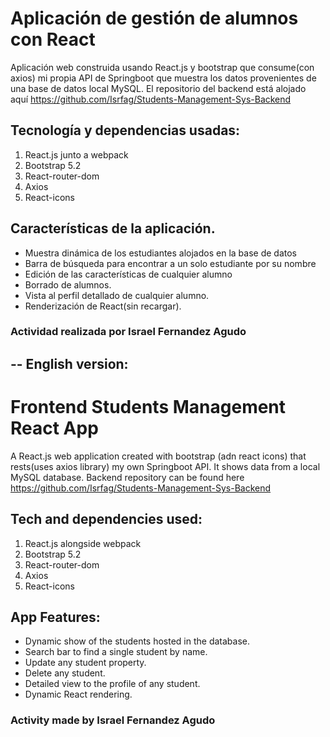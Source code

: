 # Aplicación de gestión de alumnos con React
Aplicación web construida usando React.js y bootstrap que consume(con axios) mi propia API de Springboot que muestra los datos provenientes de una base de datos local MySQL.
El repositorio del backend está alojado aquí https://github.com/Isrfag/Students-Management-Sys-Backend

## Tecnología y dependencias usadas:
1. React.js junto a webpack
2. Bootstrap 5.2
3. React-router-dom
4. Axios
5. React-icons

## Características de la aplicación.
- Muestra dinámica de los estudiantes alojados en la base de datos
- Barra de búsqueda para encontrar a un solo estudiante por su nombre
- Edición de las características de cualquier alumno
- Borrado de alumnos.
- Vista al perfil detallado de cualquier alumno.
- Renderización de React(sin recargar).

### Actividad realizada por Israel Fernandez Agudo


## -- English version:


# Frontend Students Management React App
A React.js web application created with bootstrap (adn react icons) that rests(uses axios library) my own Springboot API. It shows data from a local MySQL database.
Backend repository can be found here https://github.com/Isrfag/Students-Management-Sys-Backend

## Tech and dependencies used:
1. React.js alongside webpack
2. Bootstrap 5.2
3. React-router-dom
4. Axios
5. React-icons

## App Features:
- Dynamic show of the students hosted in the database.
- Search bar to find a single student by name.
- Update any student property.
- Delete any student.
- Detailed view to the profile of any student.
- Dynamic React rendering.

### Activity made by Israel Fernandez Agudo